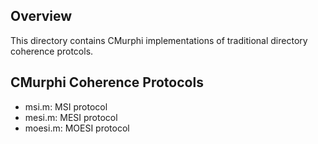 ## Overview
This directory contains CMurphi implementations of traditional directory coherence protcols.

## CMurphi Coherence Protocols
- msi.m: MSI protocol
- mesi.m: MESI protocol
- moesi.m: MOESI protocol
